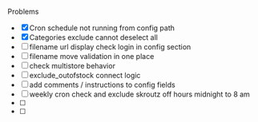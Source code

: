 Problems
  - [x] Cron schedule not running from config path
  - [x] Categories exclude cannot deselect all
  - [ ] filename url display check login in config section
  - [ ] filename move validation in one place
  - [ ] check multistore behavior
  - [ ] exclude_outofstock connect logic
  - [ ] add comments / instructions to config fields
  - [ ] weekly cron check and exclude skroutz off hours midnight to 8 am
  - [ ] 
  - [ ] 
